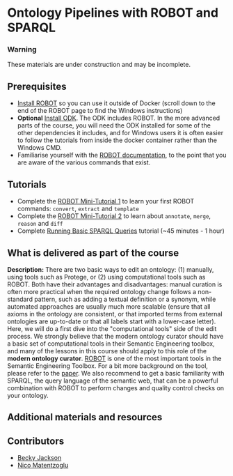 # Ontology Pipelines with ROBOT and SPARQL

### Warning

These materials are under construction and may be incomplete.

## Prerequisites

- [Install ROBOT](http://robot.obolibrary.org) so you can use it outside of Docker (scroll down to the end of the ROBOT page to find the Windows instructions)
- **Optional** [Install ODK](../howto/odk-setup.md). The ODK includes ROBOT. In the more advanced parts of the course, you will need the ODK installed for some of the other dependencies it includes, and for Windows users it is often easier to follow the tutorials from inside the docker container rather than the Windows CMD.
- Familiarise yourself with the [ROBOT documentation](http://robot.obolibrary.org), to the point that you are aware of the various commands that exist.

## Tutorials

- Complete the [ROBOT Mini-Tutorial 1](../tutorial/robot-tutorial-1.md) to learn your first ROBOT commands: `convert`, `extract` and `template`
- Complete the [ROBOT Mini-Tutorial 2](../tutorial/robot-tutorial-2.md) to learn about `annotate`, `merge`, `reason` and `diff`
- Complete [Running Basic SPARQL Queries](https://medium.com/virtuoso-blog/dbpedia-basic-queries-bc1ac172cc09) tutorial (~45 minutes - 1 hour)

## What is delivered as part of the course

**Description:** There are two basic ways to edit an ontology: (1) manually, using tools such as Protege, or (2) using computational tools such as ROBOT. Both have their advantages and disadvantages: manual curation is often more practical when the required ontology change follows a non-standard pattern, such as adding a textual definition or a synonym, while automated approaches are usually much more scalable (ensure that all axioms in the ontology are consistent, or that imported terms from external ontologies are up-to-date or that all labels start with a lower-case letter). Here, we will do a first dive into the "computational tools" side of the edit process. We strongly believe that the modern ontology curator should have a basic set of computational tools in their Semantic Engineering toolbox, and many of the lessons in this course should apply to this role of the **modern ontology curator**. [ROBOT](http://robot.obolibrary.org/remove) is one of the most important tools in the Semantic Engineering Toolbox. For a bit more background on the tool, please refer to the [paper](https://bmcbioinformatics.biomedcentral.com/articles/10.1186/s12859-019-3002-3). We also recommend to get a basic familiarity with SPARQL, the query language of the semantic web, that can be a powerful combination with ROBOT to perform changes and quality control checks on your ontology.

<!--
We will continue to combine our previous work into workflows for daily ontology development in OBO. First, we will learn a few more ROBOT commands to help us edit and release ontologies: [`merge`](http://robot.obolibrary.org/merge), [`reason`](http://robot.obolibrary.org/reason), and [`annotate`](http://robot.obolibrary.org/annotate). Then, we will get an introduction to [GNU Make](https://www.gnu.org/software/make/) and see how Makefiles are used for creating ontology releases. Finally, we will learn how to use the [Ontology Development Kit](https://github.com/INCATools/ontology-development-kit) (ODK) to start a new ontology and see how ROBOT and Makefiles are combined.

By the end of this unit, you should be able to:
- Find terms from other ontologies to reuse in your ontology
- Extract those terms from the external ontology using ROBOT and import them into your ontology
- Identify ontology design patterns for the logical definitions in your ontology
- Create ROBOT templates using the ontology design patterns and use them to add to your ontology
-->

## Additional materials and resources

## Contributors

- [Becky Jackson](https://orcid.org/0000-0003-4871-5569)
- [Nico Matentzoglu](https://orcid.org/0000-0002-7356-1779)
